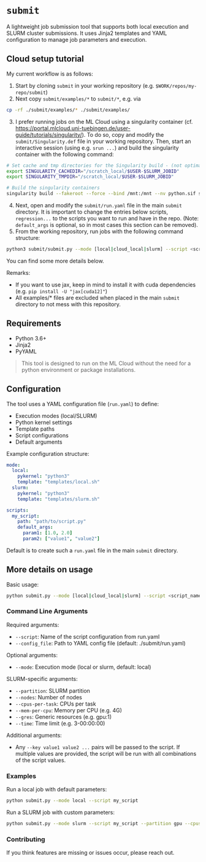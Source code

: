# `submit`

A lightweight job submission tool that supports both local execution and SLURM cluster submissions. It uses Jinja2 templates and YAML configuration to manage job parameters and execution.

## Cloud setup tutorial

My current workflow is as follows:
1. Start by cloning `submit` in your working repository (e.g. `$WORK/repos/my-repo/submit`) 
2. Next copy `submit/examples/*` to `submit/*`, e.g. via
```bash
cp -rf ./submit/examples/* ./submit/examples/
```
3. I prefer running jobs on the ML Cloud using a singularity container (cf. https://portal.mlcloud.uni-tuebingen.de/user-guide/tutorials/singularity/). To do so, copy and modify the `submit/Singularity.def` file in your working repository. Then, start an interactive session (using e.g. `srun ...`) and build the singularity container with the following command:
```bash
# Set cache and tmp directories for the Singularity build - (not optimal)
export SINGULARITY_CACHEDIR="/scratch_local/$USER-$SLURM_JOBID"
export SINGULARITY_TMPDIR="/scratch_local/$USER-$SLURM_JOBID"

# Build the singularity containers
singularity build --fakeroot --force --bind /mnt:/mnt --nv python.sif submit/Singularity.def
```
4. Next, open and modify the `submit/run.yaml` file in the main `submit` directory. It is important to change the entries below scripts, `regression...` to the scripts you want to run and have in the repo. (Note: `default_args` is optional, so in most cases this section can be removed).
5. From the working repository, run jobs with the following command structure:
```bash
python3 submit/submit.py --mode [local|cloud_local|slurm] --script <script_name> [--slurm_args <slurm_args>] [--script_args <script_args>]
```

You can find some more details below.

Remarks:
- If you want to use jax, keep in mind to install it with cuda dependencies (e.g. `pip install -U "jax[cuda12]"`)
- All examples/* files are excluded when placed in the main `submit` directory to not mess with this repository. 

## Requirements
- Python 3.6+
- Jinja2
- PyYAML

> This tool is designed to run on the ML Cloud without the need for a python environment or package installations.

## Configuration

The tool uses a YAML configuration file (`run.yaml`) to define:
- Execution modes (local/SLURM)
- Python kernel settings
- Template paths
- Script configurations
- Default arguments

Example configuration structure:
```yaml
mode:
  local:
    pykernel: "python3"
    template: "templates/local.sh"
  slurm:
    pykernel: "python3"
    template: "templates/slurm.sh"

scripts:
  my_script:
    path: "path/to/script.py"
    default_args:
      param1: [1.0, 2.0]
      param2: ["value1", "value2"]
```

Default is to create such a `run.yaml` file in the main `submit` directory.

## More details on usage

Basic usage:
```bash
python submit.py --mode [local|cloud_local|slurm] --script <script_name> [--slurm_args <slurm_args>] [--script_args <script_args>]
```

### Command Line Arguments

Required arguments:
- `--script`: Name of the script configuration from run.yaml
- `--config_file`: Path to YAML config file (default: ./submit/run.yaml)

Optional arguments:
- `--mode`: Execution mode (local or slurm, default: local)

SLURM-specific arguments:
- `--partition`: SLURM partition
- `--nodes`: Number of nodes
- `--cpus-per-task`: CPUs per task
- `--mem-per-cpu`: Memory per CPU (e.g. 4G)
- `--gres`: Generic resources (e.g. gpu:1)
- `--time`: Time limit (e.g. 3-00:00:00)

Additional arguments:
- Any `--key value1 value2 ...` pairs will be passed to the script. If multiple values are provided, the script will be run with all combinations of the script values.

### Examples

Run a local job with default parameters:
```bash
python submit.py --mode local --script my_script
```

Run a SLURM job with custom parameters:
```bash
python submit.py --mode slurm --script my_script --partition gpu --cpus-per-task 4 --mem-per-cpu 4G
```

### Contributing

If you think features are missing or issues occur, please reach out.
